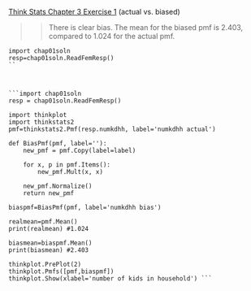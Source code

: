 [Think Stats Chapter 3 Exercise 1](http://greenteapress.com/thinkstats2/html/thinkstats2004.html#toc31) (actual vs. biased)

>> There is clear bias. The mean for the biased pmf is 2.403, compared to 1.024 for the actual pmf.
```
import chap01soln
resp=chap01soln.ReadFemResp()
``



```import chap01soln
resp = chap01soln.ReadFemResp()

import thinkplot
import thinkstats2
pmf=thinkstats2.Pmf(resp.numkdhh, label='numkdhh actual')

def BiasPmf(pmf, label=''):
    new_pmf = pmf.Copy(label=label)

    for x, p in pmf.Items():
        new_pmf.Mult(x, x)
        
    new_pmf.Normalize()
    return new_pmf

biaspmf=BiasPmf(pmf, label='numkdhh bias')

realmean=pmf.Mean()
print(realmean)	#1.024

biasmean=biaspmf.Mean()
print(biasmean)	#2.403

thinkplot.PrePlot(2)
thinkplot.Pmfs([pmf,biaspmf])
thinkplot.Show(xlabel='number of kids in household') ```

